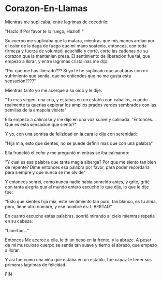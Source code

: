 # Corazon-En-Llamas
Mientras me suplicaba,
entre lagrimas de cocodrilo:

"Hazlo!!! Por favor te lo ruego, Hazlo!!!"

Su cuerpo me suplicaba que la matara,
mientras que mis manos ardian por el calor
de la daga de fuego que mi mano sostenia,
entonces, con toda firmeza y fuerza de voluntad,
acuchille y corté, corte las cadenas de su corazon
que la mantenian presa.
El sentimiento de liberación fue tal,
que empezo a llorar, y entre lagrimas cristalinas me dijo:

"Por que me has liberado??? Si yo te he suplicado que
acabaras con mi sufrimiento que sentia, que no entiendes
que no me gusta esta sensación????"

Mientras tanto yo me acerque a su oido y le dije:

"Tu eras virgen, una cria, y estabas en un establo con caballos,
cuando realmente tu querias explorar los amplios prados
verdes sembrados con las semillas de la amapola violeta"

Ella empezo a calmarse y me dijo en una voz suave y calmada:
"Entonces... Que es esta sensacion que siento?"

Y yo, con una sonrisa de felizidad en la cara le dije con serenidad:

"Hija mia, esto que sientes, no se puede definir mas que con una palabra"

Ella frunckió el ceño y me preguntó mientras se iba calmando:

"Y cual es esa palabra que tanta magia alberga? Por que me siento tan bien de repente?
Dime entonces esa palabra por favor, para poder recordarla para siempre y que nunca se me olvide"

Y entonces sonreí, como nunca nadie habia sonreido antes, y grité, grité con tanta
alegria que el mundo entero escucho lo que dije, lo que le dije fue:

"Esto que sientes hija mia, este sentimiento tan puro, tan blanco, es tu alma,
pero, tiene otro nombre, y ese nombre es: LIBERTAD"

En cuanto escucho estas palabras, sonrió mirando al cielo mientras repetia en su cabeza:

"Libertad..."

Entonces Me acerce a ella, le di un beso en la frente, y la abraze.
A pesar de mi musculoso cuerpo se sentia tan suave y tierno el abrazo,
que empezo a llorar.


Y asi fue como una niña que estaba en un establo, fue capaz te tener sus primeras lagrimas de felicidad.

FIN
